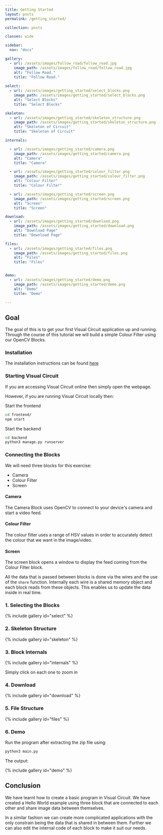 ```yaml
---
title: Getting Started
layout: posts
permalink: /getting_started/

collection: posts

classes: wide

sidebar:
  nav: "docs"

gallery:
  - url: /assets/images/follow_road/follow_road.jpg
    image_path: /assets/images/follow_road/follow_road.jpg
    alt: "Follow Road."
    title: "Follow Road."
    
select:
  - url: /assets/images/getting_started/select_blocks.png
    image_path: /assets/images/getting_started/select_blocks.png
    alt: "Select Blocks"
    title: "Select Blocks"

skeleton:
  - url: /assets/images/getting_started/skeleton_structure.png
    image_path: /assets/images/getting_started/skeleton_structure.png
    alt: "Skeleton of Circuit"
    title: "Skeleton of Circuit"

internals:

  - url: /assets/images/getting_started/camera.png
    image_path: /assets/images/getting_started/camera.png
    alt: "Camera"
    title: "Camera"

  - url: /assets/images/getting_started/colour_filter.png
    image_path: /assets/images/getting_started/colour_filter.png
    alt: "Colour Filter"
    title: "Colour Filter"

  - url: /assets/images/getting_started/screen.png
    image_path: /assets/images/getting_started/screen.png
    alt: "Screen"
    title: "Screen"

download:
  - url: /assets/images/getting_started/download.png
    image_path: /assets/images/getting_started/download.png
    alt: "Download Page"
    title: "Download Page"

files:
  - url: /assets/images/getting_started/files.png
    image_path: /assets/images/getting_started/files.png
    alt: "Files"
    title: "Files"


demo:
  - url: /assets/images/getting_started/demo.png
    image_path: /assets/images/getting_started/demo.png
    alt: "Demo"
    title: "Demo"

---
```


## Goal
The goal of this is to get your first Visual Circuit application up and running. Through the course of this tutorial we will build a simple Colour Filter using our OpenCV Blocks.

### Installation
The installation instructions can be found [here](/install/)

### Starting Visual Circuit
If you are accessing Visual Circuit online then simply open the webpage. 

However, if you are running Visual Circuit locally then:

Start the frontend
```bash
cd frontend/
npm start
```

Start the backend
```bash
cd backend
python3 manage.py runserver
```

### Connecting the Blocks

We will need three blocks for this exercise:
- Camera
- Colour Filter
- Screen

#### Camera

The Camera Block uses OpenCV to connect to your device's camera and start a video feed. 

#### Colour Filter

The colour filter uses a range of HSV values in order to accurately detect the colour that we want in the image/video. 

#### Screen

The screen block opens a window to display the feed coming from the Colour Filter block.

All the data that is passed between blocks is done via the wires and the use of the `share` function. Internally each wire is a shared memory object and each block reads from these objects. This enables us to update the data inside in real time.

### 1. Selecting the Blocks

{% include gallery id="select" %}

### 2. Skeleton Structure

{% include gallery id="skeleton" %}

### 3. Block Internals

{% include gallery id="internals" %}

Simply click on each one to zoom in

### 4. Download

{% include gallery id="download" %}

### 5. File Structure

{% include gallery id="files" %}

### 6. Demo

Run the program after extracting the zip file using:
```bash
python3 main.py
```

The output:

{% include gallery id="demo" %}


## Conclusion

We have learnt how to create a basic program in Visual Circuit. We have created a Hello World example using three block that are connected to each other and share image data between themselves.

In a similar fashion we can create more complicated applications with the only constrain being the data that is shared in between them. Further we can also edit the internal code of each block to make it suit our needs. 